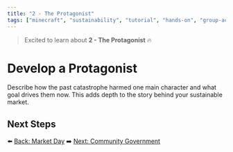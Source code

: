 ```yaml
---
title: "2 - The Protagonist"
tags: ["minecraft", "sustainability", "tutorial", "hands-on", "group-activity"]
---
```


> Excited to learn about **2 - The Protagonist** 🔥
# Develop a Protagonist

Describe how the past catastrophe harmed one main character and what goal drives them now. This adds depth to the story behind your sustainable market.

## Next Steps

⬅️ [Back: Market Day](/sustainability_lab/Day-4/00_market)
➡️ [Next: Community Government](/sustainability_lab/Day-5/00_government)
